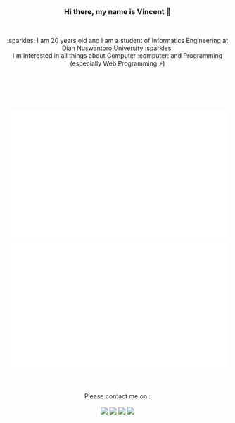<br>

<h3 align="center">Hi there, my name is Vincent 👋</h3>
<br>
<p align="center">
  :sparkles: I am 20 years old and I am a student of Informatics Engineering at Dian Nuswantoro University :sparkles:
  <br>
  I'm interested in all things about Computer :computer: and Programming (especially Web Programming ⚡)
</p>
  
<br>

## ##
<br>
<p align="center">
  <img src="https://raw.githubusercontent.com/vincentmoel/github-stats-transparent/output/generated/overview.svg" />
  <img src="https://raw.githubusercontent.com/vincentmoel/github-stats-transparent/output/generated/languages.svg" />
</p>

## ##


<br>

<div align="center">
  <div align="center">
    Please contact me on :
  </div>
  
  <br>
  
  <a href="https://www.linkedin.com/in/vincentmoeljopranoto/" >
    <img src="https://img.icons8.com/color/48/000000/linkedin.png"/>
  </a>

  <a href="https://www.linkedin.com/in/vincentmoeljopranoto/">
    <img src="https://img.icons8.com/fluency/48/000000/instagram-new.png" />
  </a>

  <a href="mailto:vincentmoeljopranoto@gmail.com">
    <img src="https://img.icons8.com/color/48/000000/gmail-new.png" />
  </a>
  
  <a href="https://wa.me/6285163121059">
    <img src="https://img.icons8.com/color/48/000000/whatsapp--v1.png"/>
  </a>
</div>
